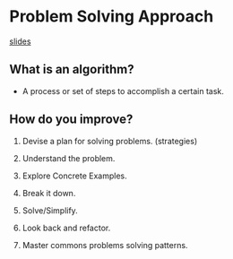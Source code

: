 # Problem Solving Approach

[slides](https://cs.slides.com/colt_steele/problem-solving-patterns)

## What is an algorithm?

- A process or set of steps to accomplish a certain task.

## How do you improve?

1. Devise a plan for solving problems. (strategies)

  1. Understand the problem.
  2. Explore Concrete Examples.
  3. Break it down.
  4. Solve/Simplify.
  5. Look back and refactor.

2. Master commons problems solving patterns. 

